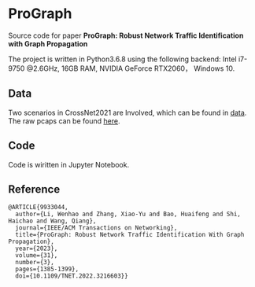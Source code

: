 # ProGraph

Source code for paper **ProGraph: Robust Network Traffic Identification with Graph Propagation**

The project is written in Python3.6.8 using the following backend: Intel i7-9750 @2.6GHz, 16GB RAM, NVIDIA GeForce RTX2060， Windows 10.

## Data

Two scenarios in CrossNet2021 are Involved, which can be found in [data](./data).
The raw pcaps can be found [here](https://drive.google.com/drive/folders/1Ot0bqZ9c85lRBOdG_jF6fMQEEzh1chJh?usp=sharing).

## Code 
Code is wiritten in Jupyter Notebook.

## Reference
````
@ARTICLE{9933044,
  author={Li, Wenhao and Zhang, Xiao-Yu and Bao, Huaifeng and Shi, Haichao and Wang, Qiang},
  journal={IEEE/ACM Transactions on Networking}, 
  title={ProGraph: Robust Network Traffic Identification With Graph Propagation}, 
  year={2023},
  volume={31},
  number={3},
  pages={1385-1399},
  doi={10.1109/TNET.2022.3216603}}
````
